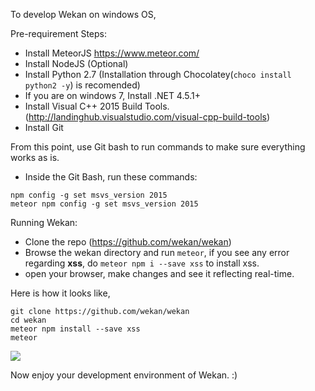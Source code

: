 To develop Wekan on windows OS,

Pre-requirement Steps:
- Install MeteorJS https://www.meteor.com/
- Install NodeJS (Optional)
- Install Python 2.7 (Installation through Chocolatey(`choco install python2 -y`) is recomended)
- If you are on windows 7, Install .NET 4.5.1+
- Install Visual C++ 2015 Build Tools. (http://landinghub.visualstudio.com/visual-cpp-build-tools)
- Install Git

From this point, use Git bash to run commands to make sure everything works as is.
- Inside the Git Bash, run these commands:
```
npm config -g set msvs_version 2015
meteor npm config -g set msvs_version 2015
```

Running Wekan:
- Clone the repo (https://github.com/wekan/wekan)
- Browse the wekan directory and run `meteor`, if you see any error regarding **xss**, do `meteor npm i --save xss` to install xss.
- open your browser, make changes and see it reflecting real-time.

Here is how it looks like,

```
git clone https://github.com/wekan/wekan
cd wekan
meteor npm install --save xss
meteor
```

![](https://i.imgur.com/aNVBhj5.png)

Now enjoy your development environment of Wekan. :)